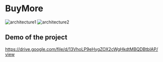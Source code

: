 # BuyMore
![architecture1](https://github.com/rish-2912/Conversational_Fashion_Outfit/assets/101061017/137392bb-6180-4dfb-957c-2b40ff0472cd)
![architecture2](https://github.com/rish-2912/Conversational_Fashion_Outfit/assets/101061017/daab9694-10e4-4042-a3f2-86052efdf5ec)

## Demo of the project
https://drive.google.com/file/d/13VhoLP9eHygZOX2cWgHkdtMBQDBtblAP/view
